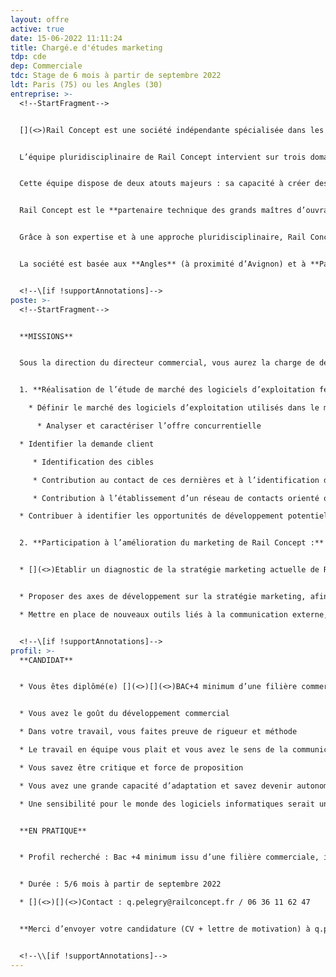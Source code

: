 ```yaml
---
layout: offre
active: true
date: 15-06-2022 11:11:24
title: Chargé.e d'études marketing
tdp: cde
dep: Commerciale
tdc: Stage de 6 mois à partir de septembre 2022
ldt: Paris (75) ou les Angles (30)
entreprise: >-
  <!--StartFragment-->


  [](<>)Rail Concept est une société indépendante spécialisée dans les activités d'études et de conseil liées à la **création et l’aménagement d’infrastructures ferroviaires**.


  L’équipe pluridisciplinaire de Rail Concept intervient sur trois domaines : les études d’**infrastructures**, les études **d’exploitation/sécurité** et les études **économiques**.


  Cette équipe dispose de deux atouts majeurs : sa capacité à créer des outils experts, puissants et innovants grâce à son **département informatique** et son approche collaborative orientée vers les besoins de ses clients.


  Rail Concept est le **partenaire technique des grands maîtres d’ouvrages ferroviaires** pour imaginer et concevoir avec eux l’avenir du ferroviaire (Etats, SNCF Réseau, AOT, …). Elle développe des solutions d’ingénierie réellement innovantes et des outils de modélisation qui permettent d’anticiper les répercussions de chaque décision.


  Grâce à son expertise et à une approche pluridisciplinaire, Rail Concept intervient à tous les stades de la conception des infrastructures ferroviaires : définition des besoins, prévision de trafic, optimisation des capacités d’infrastructure, amélioration des infrastructures ferroviaires y compris la création d’infrastructures nouvelles, évaluation du coût d’un projet (coûts d’investissement, coûts d’exploitation et coûts de maintenance), montages contractuels financiers et juridiques, pilotage de projets, gestion des coûts.


  La société est basée aux **Angles** (à proximité d’Avignon) et à **Paris**.


  <!--\[if !supportAnnotations]-->
poste: >-
  <!--StartFragment-->


  **MISSIONS**


  Sous la direction du directeur commercial, vous aurez la charge de deux principaux volets :


  1. **Réalisation de l’étude de marché des logiciels d’exploitation ferroviaire :**

    * Définir le marché des logiciels d’exploitation utilisés dans le monde ferroviaire (identification des acteurs, évolution…)

      * Analyser et caractériser l’offre concurrentielle

  * Identifier la demande client

     * Identification des cibles

     * Contribution au contact de ces dernières et à l’identification de leurs besoins

     * Contribution à l’établissement d’un réseau de contacts orienté outils

  * Contribuer à identifier les opportunités de développement potentielles pour Rail Concept ainsi que les risques


  2. **Participation à l’amélioration du marketing de Rail Concept :**


  * [](<>)Etablir un diagnostic de la stratégie marketing actuelle de Rail Concept (identification des forces/faiblesses)


  * Proposer des axes de développement sur la stratégie marketing, afin d’améliorer la visibilité de l’entreprise

  * Mettre en place de nouveaux outils liés à la communication externe, et apporter ses connaissances commerciales et marketing sur les supports utilisés pour mettre en avant l’entreprise (présentations, offres, …), ainsi que sur les techniques de vente


  <!--\[if !supportAnnotations]-->
profil: >-
  **CANDIDAT**


  * Vous êtes diplômé(e) [](<>)[](<>)BAC+4 minimum d’une filière commerciale ou technique, incluant en particulier les dimensions marketing et communication


  * Vous avez le goût du développement commercial

  * Dans votre travail, vous faites preuve de rigueur et méthode

  * Le travail en équipe vous plait et vous avez le sens de la communication, tant écrite qu’orale

  * Vous savez être critique et force de proposition

  * Vous avez une grande capacité d’adaptation et savez devenir autonome rapidement

  * Une sensibilité pour le monde des logiciels informatiques serait un plus


  **EN PRATIQUE**


  * Profil recherché : Bac +4 minimum issu d’une filière commerciale, incluant en particulier les dimensions marketing et communication


  * Durée : 5/6 mois à partir de septembre 2022

  * [](<>)[](<>)Contact : q.pelegry@railconcept.fr / 06 36 11 62 47


  **Merci d’envoyer votre candidature (CV + lettre de motivation) à q.pelegry@railconcept.fr** 


  <!--\\[if !supportAnnotations]-->
---
```

